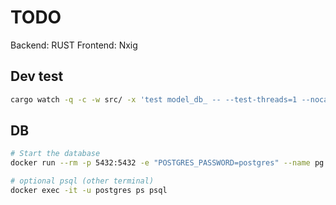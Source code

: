 # TODO 

Backend: RUST   Frontend: Nxig

## Dev test

```sh
cargo watch -q -c -w src/ -x 'test model_db_ -- --test-threads=1 --nocapture'
```

## DB

```sh
# Start the database
docker run --rm -p 5432:5432 -e "POSTGRES_PASSWORD=postgres" --name pg postgres:14

# optional psql (other terminal)
docker exec -it -u postgres ps psql
```


